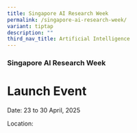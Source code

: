 ```yaml
---
title: Singapore AI Research Week
permalink: /singapore-ai-research-week/
variant: tiptap
description: ""
third_nav_title: Artificial Intelligence
---
```

<h3>Singapore AI Research Week</h3>
<h1>Launch Event</h1>
<p>Date: 23 to 30 April, 2025</p>
<p>Location:</p>
<p></p>